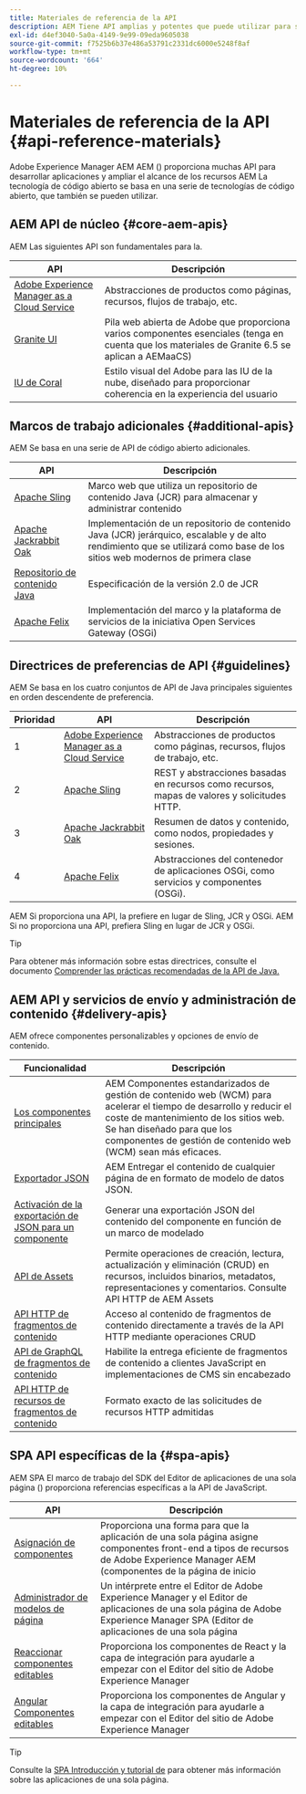 ```yaml
---
title: Materiales de referencia de la API
description: AEM Tiene API amplias y potentes que puede utilizar para su proyecto de experiencia digital.
exl-id: d4ef3040-5a0a-4149-9e99-09eda9605038
source-git-commit: f7525b6b37e486a53791c2331dc6000e5248f8af
workflow-type: tm+mt
source-wordcount: '664'
ht-degree: 10%

---
```


# Materiales de referencia de la API {#api-reference-materials}

Adobe Experience Manager AEM AEM () proporciona muchas API para desarrollar aplicaciones y ampliar el alcance de los recursos AEM La tecnología de código abierto se basa en una serie de tecnologías de código abierto, que también se pueden utilizar.

## AEM API de núcleo {#core-aem-apis}

AEM Las siguientes API son fundamentales para la.

| API | Descripción |
|---|---|
| [Adobe Experience Manager as a Cloud Service](https://www.adobe.io/experience-manager/reference-materials/cloud-service/javadoc/index.html) | Abstracciones de productos como páginas, recursos, flujos de trabajo, etc. |
| [Granite UI](https://helpx.adobe.com/experience-manager/6-5/sites/developing/using/reference-materials/granite-ui/api/jcr_root/libs/granite/ui/index.html#) | Pila web abierta de Adobe que proporciona varios componentes esenciales (tenga en cuenta que los materiales de Granite 6.5 se aplican a AEMaaCS) |
| [IU de Coral](https://opensource.adobe.com/coral-spectrum/documentation/) | Estilo visual del Adobe para las IU de la nube, diseñado para proporcionar coherencia en la experiencia del usuario |

<!---
|Editor core JavaScript API reference|Provides all the base objects and concepts to support authoring of content resources|
--->

## Marcos de trabajo adicionales {#additional-apis}

AEM Se basa en una serie de API de código abierto adicionales.

| API | Descripción |
|---|---|
| [Apache Sling](https://sling.apache.org/apidocs/sling11/) | Marco web que utiliza un repositorio de contenido Java (JCR) para almacenar y administrar contenido |
| [Apache Jackrabbit Oak](https://jackrabbit.apache.org/oak/docs/oak_api/overview.html) | Implementación de un repositorio de contenido Java (JCR) jerárquico, escalable y de alto rendimiento que se utilizará como base de los sitios web modernos de primera clase |
| [Repositorio de contenido Java](https://www.adobe.io/experience-manager/reference-materials/spec/javax.jcr/javadocs/jcr-2.0/index.html) | Especificación de la versión 2.0 de JCR |
| [Apache Felix](https://felix.apache.org) | Implementación del marco y la plataforma de servicios de la iniciativa Open Services Gateway (OSGi) |

## Directrices de preferencias de API {#guidelines}

AEM Se basa en los cuatro conjuntos de API de Java principales siguientes en orden descendente de preferencia.

| Prioridad | API | Descripción |
|---|---|---|
| 1 | [Adobe Experience Manager as a Cloud Service](https://www.adobe.io/experience-manager/reference-materials/cloud-service/javadoc/index.html) | Abstracciones de productos como páginas, recursos, flujos de trabajo, etc. |
| 2 | [Apache Sling](https://sling.apache.org/apidocs/sling11/) | REST y abstracciones basadas en recursos como recursos, mapas de valores y solicitudes HTTP. |
| 3 | [Apache Jackrabbit Oak](https://jackrabbit.apache.org/oak/docs/oak_api/overview.html) | Resumen de datos y contenido, como nodos, propiedades y sesiones. |
| 4 | [Apache Felix](https://felix.apache.org/) | Abstracciones del contenedor de aplicaciones OSGi, como servicios y componentes (OSGi). |

AEM Si proporciona una API, la prefiere en lugar de Sling, JCR y OSGi. AEM Si no proporciona una API, prefiera Sling en lugar de JCR y OSGi.

>[!TIP]
>
>Para obtener más información sobre estas directrices, consulte el documento [Comprender las prácticas recomendadas de la API de Java.](https://experienceleague.adobe.com/docs/experience-manager-learn/foundation/development/understand-java-api-best-practices.html)

## AEM API y servicios de envío y administración de contenido {#delivery-apis}

AEM ofrece componentes personalizables y opciones de envío de contenido.

| Funcionalidad | Descripción |
|---|---|
| [Los componentes principales](https://experienceleague.adobe.com/docs/experience-manager-core-components/using/introduction.html?lang=es) | AEM Componentes estandarizados de gestión de contenido web (WCM) para acelerar el tiempo de desarrollo y reducir el coste de mantenimiento de los sitios web. Se han diseñado para que los componentes de gestión de contenido web (WCM) sean más eficaces. |
| [Exportador JSON](/help/implementing/developing/components/json-exporter.md) | AEM Entregar el contenido de cualquier página de en formato de modelo de datos JSON. |
| [Activación de la exportación de JSON para un componente](/help/implementing/developing/components/enabling-json-exporter.md) | Generar una exportación JSON del contenido del componente en función de un marco de modelado |
| [API de Assets](/help/assets/mac-api-assets.md) | Permite operaciones de creación, lectura, actualización y eliminación (CRUD) en recursos, incluidos binarios, metadatos, representaciones y comentarios. Consulte API HTTP de AEM Assets |
| [API HTTP de fragmentos de contenido](/help/assets/content-fragments/assets-api-content-fragments.md) | Acceso al contenido de fragmentos de contenido directamente a través de la API HTTP mediante operaciones CRUD |
| [API de GraphQL de fragmentos de contenido](/help/headless/graphql-api/content-fragments.md) | Habilite la entrega eficiente de fragmentos de contenido a clientes JavaScript en implementaciones de CMS sin encabezado |
| [API HTTP de recursos de fragmentos de contenido](https://experienceleague.adobe.com/docs/experience-manager-cloud-service/assets/admin/mac-api-assets.html) | Formato exacto de las solicitudes de recursos HTTP admitidas |

## SPA API específicas de la {#spa-apis}

AEM SPA El marco de trabajo del SDK del Editor de aplicaciones de una sola página () proporciona referencias específicas a la API de JavaScript.

| API | Descripción |
|---|---|
| [Asignación de componentes](https://www.npmjs.com/package/@adobe/aem-spa-component-mapping) | Proporciona una forma para que la aplicación de una sola página asigne componentes front-end a tipos de recursos de Adobe Experience Manager AEM (componentes de la página de inicio |
| [Administrador de modelos de página](https://www.npmjs.com/package/@adobe/aem-spa-page-model-manager) | Un intérprete entre el Editor de Adobe Experience Manager y el Editor de aplicaciones de una sola página de Adobe Experience Manager SPA (Editor de aplicaciones de una sola página |
| [Reaccionar componentes editables](https://www.npmjs.com/package/@adobe/aem-react-editable-components) | Proporciona los componentes de React y la capa de integración para ayudarle a empezar con el Editor del sitio de Adobe Experience Manager |
| [Angular Componentes editables](https://www.npmjs.com/package/@adobe/aem-angular-editable-components) | Proporciona los componentes de Angular y la capa de integración para ayudarle a empezar con el Editor del sitio de Adobe Experience Manager |

>[!TIP]
>
>Consulte la [SPA Introducción y tutorial de](/help/implementing/developing/hybrid/introduction.md) para obtener más información sobre las aplicaciones de una sola página.
